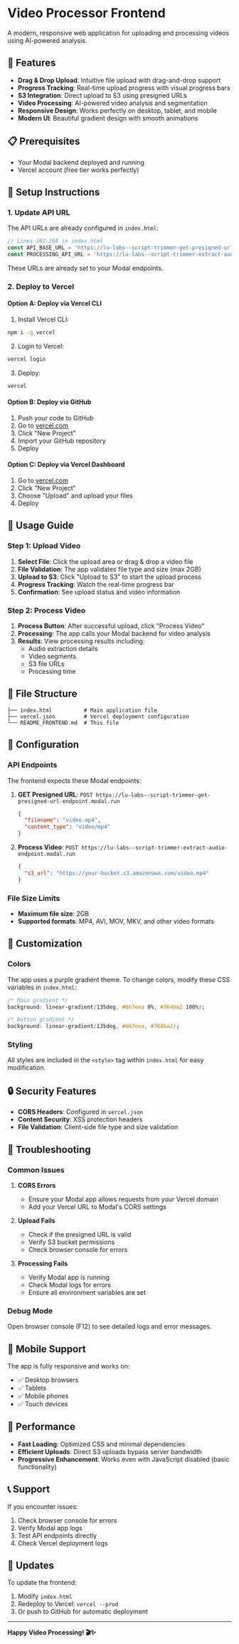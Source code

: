 # Video Processor Frontend

A modern, responsive web application for uploading and processing videos using AI-powered analysis.

## 🚀 Features

- **Drag & Drop Upload**: Intuitive file upload with drag-and-drop support
- **Progress Tracking**: Real-time upload progress with visual progress bars
- **S3 Integration**: Direct upload to S3 using presigned URLs
- **Video Processing**: AI-powered video analysis and segmentation
- **Responsive Design**: Works perfectly on desktop, tablet, and mobile
- **Modern UI**: Beautiful gradient design with smooth animations

## 📋 Prerequisites

- Your Modal backend deployed and running
- Vercel account (free tier works perfectly)

## 🔧 Setup Instructions

### 1. Update API URL

The API URLs are already configured in `index.html`:

```javascript
// Lines 267-268 in index.html
const API_BASE_URL = 'https://lu-labs--script-trimmer-get-presigned-url-endpoint.modal.run';
const PROCESSING_API_URL = 'https://lu-labs--script-trimmer-extract-audio-endpoint.modal.run';
```

These URLs are already set to your Modal endpoints.

### 2. Deploy to Vercel

#### Option A: Deploy via Vercel CLI

1. Install Vercel CLI:

```bash
npm i -g vercel
```

2. Login to Vercel:

```bash
vercel login
```

3. Deploy:

```bash
vercel
```

#### Option B: Deploy via GitHub

1. Push your code to GitHub
2. Go to [vercel.com](https://vercel.com)
3. Click "New Project"
4. Import your GitHub repository
5. Deploy

#### Option C: Deploy via Vercel Dashboard

1. Go to [vercel.com](https://vercel.com)
2. Click "New Project"
3. Choose "Upload" and upload your files
4. Deploy

## 🎯 Usage Guide

### Step 1: Upload Video

1. **Select File**: Click the upload area or drag & drop a video file
2. **File Validation**: The app validates file type and size (max 2GB)
3. **Upload to S3**: Click "Upload to S3" to start the upload process
4. **Progress Tracking**: Watch the real-time progress bar
5. **Confirmation**: See upload status and video information

### Step 2: Process Video

1. **Process Button**: After successful upload, click "Process Video"
2. **Processing**: The app calls your Modal backend for video analysis
3. **Results**: View processing results including:
   - Audio extraction details
   - Video segments
   - S3 file URLs
   - Processing time

## 📁 File Structure

```
├── index.html          # Main application file
├── vercel.json         # Vercel deployment configuration
└── README_FRONTEND.md  # This file
```

## 🔧 Configuration

### API Endpoints

The frontend expects these Modal endpoints:

1. **GET Presigned URL**: `POST https://lu-labs--script-trimmer-get-presigned-url-endpoint.modal.run`

   ```json
   {
     "filename": "video.mp4",
     "content_type": "video/mp4"
   }
   ```

2. **Process Video**: `POST https://lu-labs--script-trimmer-extract-audio-endpoint.modal.run`
   ```json
   {
     "s3_url": "https://your-bucket.s3.amazonaws.com/video.mp4"
   }
   ```

### File Size Limits

- **Maximum file size**: 2GB
- **Supported formats**: MP4, AVI, MOV, MKV, and other video formats

## 🎨 Customization

### Colors

The app uses a purple gradient theme. To change colors, modify these CSS variables in `index.html`:

```css
/* Main gradient */
background: linear-gradient(135deg, #667eea 0%, #764ba2 100%);

/* Button gradient */
background: linear-gradient(135deg, #667eea, #764ba2);
```

### Styling

All styles are included in the `<style>` tag within `index.html` for easy modification.

## 🔒 Security Features

- **CORS Headers**: Configured in `vercel.json`
- **Content Security**: XSS protection headers
- **File Validation**: Client-side file type and size validation

## 🐛 Troubleshooting

### Common Issues

1. **CORS Errors**

   - Ensure your Modal app allows requests from your Vercel domain
   - Add your Vercel URL to Modal's CORS settings

2. **Upload Fails**

   - Check if the presigned URL is valid
   - Verify S3 bucket permissions
   - Check browser console for errors

3. **Processing Fails**
   - Verify Modal app is running
   - Check Modal logs for errors
   - Ensure all environment variables are set

### Debug Mode

Open browser console (F12) to see detailed logs and error messages.

## 📱 Mobile Support

The app is fully responsive and works on:

- ✅ Desktop browsers
- ✅ Tablets
- ✅ Mobile phones
- ✅ Touch devices

## 🚀 Performance

- **Fast Loading**: Optimized CSS and minimal dependencies
- **Efficient Uploads**: Direct S3 uploads bypass server bandwidth
- **Progressive Enhancement**: Works even with JavaScript disabled (basic functionality)

## 📞 Support

If you encounter issues:

1. Check browser console for errors
2. Verify Modal app logs
3. Test API endpoints directly
4. Check Vercel deployment logs

## 🔄 Updates

To update the frontend:

1. Modify `index.html`
2. Redeploy to Vercel: `vercel --prod`
3. Or push to GitHub for automatic deployment

---

**Happy Video Processing! 🎬✨**
